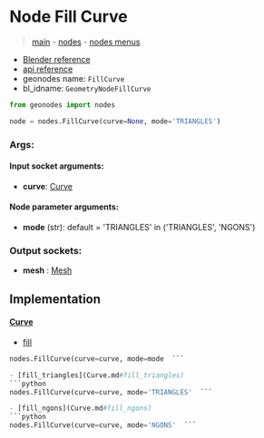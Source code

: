 # Node Fill Curve

> [main](../structure.md) - [nodes](nodes.md) - [nodes menus](nodes_menus.md)

- [Blender reference](https://docs.blender.org/manual/en/latest/modeling/geometry_nodes/curve/fill_curve.html)
- [api reference](https://docs.blender.org/api/current/bpy.types.GeometryNodeFillCurve.html)
- geonodes name: `FillCurve`
- bl_idname: `GeometryNodeFillCurve`

```python
from geonodes import nodes

node = nodes.FillCurve(curve=None, mode='TRIANGLES')
```

### Args:

#### Input socket arguments:

- **curve**: [Curve](Curve.md)

#### Node parameter arguments:

- **mode** (str): default = 'TRIANGLES' in ('TRIANGLES', 'NGONS')

### Output sockets:

- **mesh** : [Mesh](Mesh.md)

## Implementation

#### [Curve](Curve.md)

 - [fill](Curve.md#fill)
  ```python
  nodes.FillCurve(curve=curve, mode=mode  ```

 - [fill_triangles](Curve.md#fill_triangles)
  ```python
  nodes.FillCurve(curve=curve, mode='TRIANGLES'  ```

 - [fill_ngons](Curve.md#fill_ngons)
  ```python
  nodes.FillCurve(curve=curve, mode='NGONS'  ```

